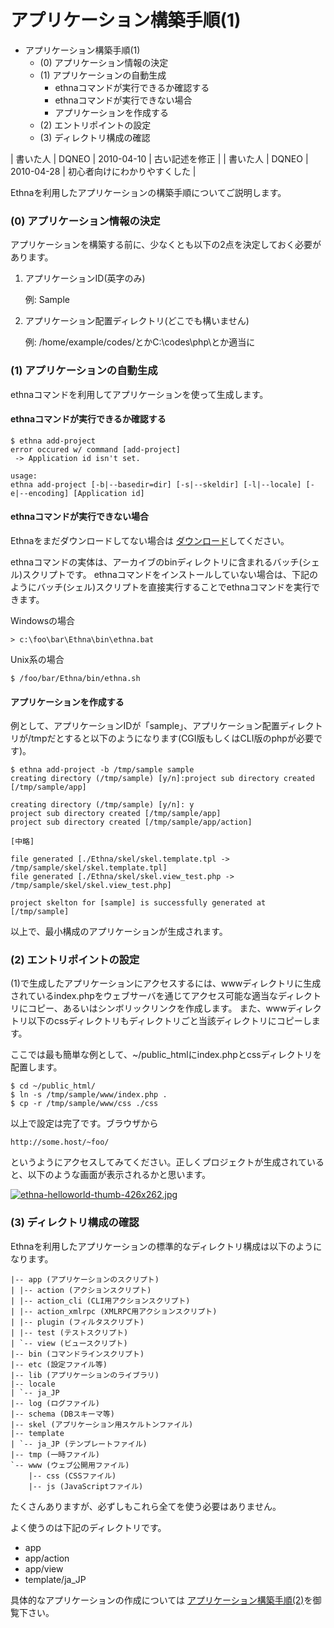 # アプリケーション構築手順(1)
- アプリケーション構築手順(1) 
  - (0) アプリケーション情報の決定 
  - (1) アプリケーションの自動生成 
    - ethnaコマンドが実行できるか確認する 
    - ethnaコマンドが実行できない場合 
    - アプリケーションを作成する 
  - (2) エントリポイントの設定 
  - (3) ディレクトリ構成の確認 

| 書いた人 | DQNEO | 2010-04-10 | 古い記述を修正 |
| 書いた人 | DQNEO | 2010-04-28 | 初心者向けにわかりやすくした |

Ethnaを利用したアプリケーションの構築手順についてご説明します。

### (0) アプリケーション情報の決定 [](ethna-document-tutorial-practice1.html#ud75ed71 "ud75ed71")

アプリケーションを構築する前に、少なくとも以下の2点を決定しておく必要があります。

1. アプリケーションID(英字のみ)  

    例: Sample

2. アプリケーション配置ディレクトリ(どこでも構いません)  

    例: /home/example/codes/とかC:\codes\php\とか適当に

### (1) アプリケーションの自動生成 [](ethna-document-tutorial-practice1.html#v5252856 "v5252856")

ethnaコマンドを利用してアプリケーションを使って生成します。

#### ethnaコマンドが実行できるか確認する [](ethna-document-tutorial-practice1.html#oe2592c1 "oe2592c1")

    $ ethna add-project
    error occured w/ command [add-project]
     -> Application id isn't set.
    
    usage:
    ethna add-project [-b|--basedir=dir] [-s|--skeldir] [-l|--locale] [-e|--encoding] [Application id]

#### ethnaコマンドが実行できない場合 [](ethna-document-tutorial-practice1.html#rb977745 "rb977745")

Ethnaをまだダウンロードしてない場合は [ダウンロード](ethna-download.html "ethna-download (25d)")してください。

ethnaコマンドの実体は、アーカイブのbinディレクトリに含まれるバッチ(シェル)スクリプトです。 ethnaコマンドをインストールしていない場合は、下記のようにバッチ(シェル)スクリプトを直接実行することでethnaコマンドを実行できます。

Windowsの場合

    > c:\foo\bar\Ethna\bin\ethna.bat

Unix系の場合

    $ /foo/bar/Ethna/bin/ethna.sh

#### アプリケーションを作成する [](ethna-document-tutorial-practice1.html#z7d5f0d3 "z7d5f0d3")

例として、アプリケーションIDが「sample」、アプリケーション配置ディレクトリが/tmpだとすると以下のようになります(CGI版もしくはCLI版のphpが必要です)。

    $ ethna add-project -b /tmp/sample sample
    creating directory (/tmp/sample) [y/n]:project sub directory created [/tmp/sample/app]
    
    creating directory (/tmp/sample) [y/n]: y
    project sub directory created [/tmp/sample/app]
    project sub directory created [/tmp/sample/app/action]
    
    [中略]
    
    file generated [./Ethna/skel/skel.template.tpl -> /tmp/sample/skel/skel.template.tpl]
    file generated [./Ethna/skel/skel.view_test.php -> /tmp/sample/skel/skel.view_test.php]
    
    project skelton for [sample] is successfully generated at [/tmp/sample]

以上で、最小構成のアプリケーションが生成されます。

### (2) エントリポイントの設定 [](ethna-document-tutorial-practice1.html#v357dcce "v357dcce")

(1)で生成したアプリケーションにアクセスするには、wwwディレクトリに生成されているindex.phpをウェブサーバを通じてアクセス可能な適当なディレクトリにコピー、あるいはシンボリックリンクを作成します。 また、wwwディレクトリ以下のcssディレクトリもディレクトリごと当該ディレクトリにコピーします。

ここでは最も簡単な例として、~/public\_htmlにindex.phpとcssディレクトリを配置します。

    $ cd ~/public_html/
    $ ln -s /tmp/sample/www/index.php .
    $ cp -r /tmp/sample/www/css ./css

以上で設定は完了です。ブラウザから

    http://some.host/~foo/

というようにアクセスしてみてください。正しくプロジェクトが生成されていると、以下のような画面が表示されるかと思います。

 [![ethna-helloworld-thumb-426x262.jpg](http://dqn.sakusakutto.jp/ethna/ethna-helloworld-thumb-426x262.jpg "ethna-helloworld-thumb-426x262.jpg")](http://dqn.sakusakutto.jp/ethna/ethna-helloworld-thumb-426x262.jpg "ethna-helloworld-thumb-426x262.jpg")

### (3) ディレクトリ構成の確認 [](ethna-document-tutorial-practice1.html#yfa7881f "yfa7881f")

Ethnaを利用したアプリケーションの標準的なディレクトリ構成は以下のようになります。

    |-- app (アプリケーションのスクリプト)
    | |-- action (アクションスクリプト)
    | |-- action_cli (CLI用アクションスクリプト)
    | |-- action_xmlrpc (XMLRPC用アクションスクリプト)
    | |-- plugin (フィルタスクリプト)
    | |-- test (テストスクリプト)
    | `-- view (ビュースクリプト)
    |-- bin (コマンドラインスクリプト)
    |-- etc (設定ファイル等)
    |-- lib (アプリケーションのライブラリ)
    |-- locale
    | `-- ja_JP
    |-- log (ログファイル)
    |-- schema (DBスキーマ等)
    |-- skel (アプリケーション用スケルトンファイル)
    |-- template
    | `-- ja_JP (テンプレートファイル)
    |-- tmp (一時ファイル)
    `-- www (ウェブ公開用ファイル)
        |-- css (CSSファイル)
        |-- js (JavaScriptファイル)

たくさんありますが、必ずしもこれら全てを使う必要はありません。

よく使うのは下記のディレクトリです。

- app
- app/action
- app/view
- template/ja\_JP

具体的なアプリケーションの作成については [アプリケーション構築手順(2)](ethna-document-tutorial-practice2.html "ethna-document-tutorial-practice2 (888d)")を御覧下さい。

<!-- ??END id:body -->
<!-- ??BEGIN id:summary --><!-- ??END id:note -->
